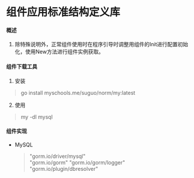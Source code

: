 # 组件应用标准结构定义库

#### 概述
1. 除特殊说明外，正常组件使用时在程序引导时调整用组件的Init进行配置初始化，使用New方法进行组件实例获取。

#### 组件下载工具
1. 安装
> go install myschools.me/suguo/norm/my:latest
2. 使用
> my -dl mysql

#### 组件实现
* MySQL  
  > "gorm.io/driver/mysql"  
	> "gorm.io/gorm" 
	> "gorm.io/gorm/logger"   
	> "gorm.io/plugin/dbresolver"
